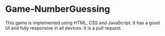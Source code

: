 # Game-NumberGuessing
This game is implemented using HTML, CSS and JavaScript.
It has a good UI and fully responsive in all devices.
It is a pull request.

